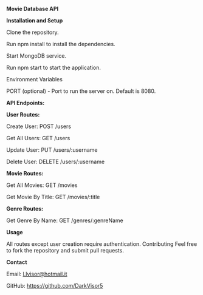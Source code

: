 **Movie Database API**

**Installation and Setup**

Clone the repository.

Run npm install to install the dependencies.

Start MongoDB service.

Run npm start to start the application.

Environment Variables

PORT (optional) - Port to run the server on. Default is 8080.

**API Endpoints:**

**User Routes:**

Create User: POST /users

Get All Users: GET /users

Update User: PUT /users/:username

Delete User: DELETE /users/:username

**Movie Routes:**

Get All Movies: GET /movies

Get Movie By Title: GET /movies/:title

**Genre Routes:**

Get Genre By Name: GET /genres/:genreName

**Usage**

All routes except user creation require authentication.
Contributing
Feel free to fork the repository and submit pull requests.

**Contact**

Email: l.lvisor@hotmail.it

GitHub: https://github.com/DarkVisor5
